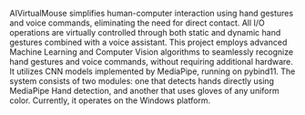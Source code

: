 AIVirtualMouse simplifies human-computer interaction using hand gestures and voice commands, eliminating the need for direct contact. All I/O operations are virtually controlled through both static and dynamic hand gestures combined with a voice assistant. This project employs advanced Machine Learning and Computer Vision algorithms to seamlessly recognize hand gestures and voice commands, without requiring additional hardware. It utilizes CNN models implemented by MediaPipe, running on pybind11. The system consists of two modules: one that detects hands directly using MediaPipe Hand detection, and another that uses gloves of any uniform color. Currently, it operates on the Windows platform.
